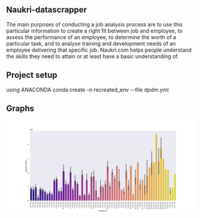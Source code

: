 ## Naukri-datascrapper

The main purposes of conducting a job analysis process are to use this particular information to create a right fit between job and employee, to assess the performance of an employee, to determine the worth of a particular task, and to analyse training and development needs of an employee delivering that specific job. Naukri.com helps people understand the skills they need to attain or at least have a basic understanding of.

## Project setup

using ANACONDA
conda create -n recreated_env --file dpdm.yml 


## Graphs

![graph-experience vs salary](graphs/exp_vs_salary.png)
